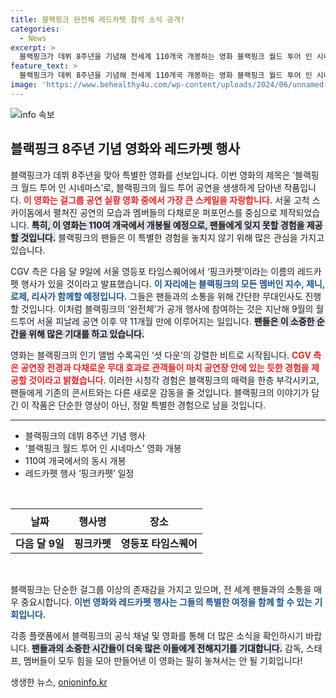 ```yaml
---
title: 블랙핑크 완전체 레드카펫 참석 소식 공개!
categories:
  - News
excerpt: >
  블랙핑크가 데뷔 8주년을 기념해 전세계 110개국 개봉하는 영화 블랙핑크 월드 투어 인 시네마스의 핑크카펫 행사에 참석합니다! 역대급 공연 현장을 담은 이 영화는 여러분을 블랙핑크의 열광적인 무대로 초대합니다. 놓치지 마세요!
feature_text: >
  블랙핑크가 데뷔 8주년을 기념해 전세계 110개국 개봉하는 영화 블랙핑크 월드 투어 인 시네마스의 핑크카펫 행사에 참석합니다! 역대급 공연 현장을 담은 이 영화는 여러분을 블랙핑크의 열광적인 무대로 초대합니다. 놓치지 마세요!
image: 'https://www.behealthy4u.com/wp-content/uploads/2024/06/unnamed-file.png'
---
```


<p><img src="https://www.behealthy4u.com/wp-content/uploads/2024/06/unnamed-file.png" alt="info 속보" /></p>

<h2 data-ke-size="size26">블랙핑크 8주년 기념 영화와 레드카펫 행사</h2>

<p data-ke-size="size16">블랙핑크가 데뷔 8주년을 맞아 특별한 영화를 선보입니다. 이번 영화의 제목은 ‘블랙핑크 월드 투어 인 시네마스’로, 블랙핑크의 월드 투어 공연을 생생하게 담아낸 작품입니다. <b><span style="color: #ee2323;">이 영화는 걸그룹 공연 실황 영화 중에서 가장 큰 스케일을 자랑합니다.</span></b> 서울 고척 스카이돔에서 펼쳐진 공연의 모습과 멤버들의 다채로운 퍼포먼스를 중심으로 제작되었습니다. <b><span style="background-color: #21538527;">특히, 이 영화는 110여 개국에서 개봉될 예정으로, 팬들에게 잊지 못할 경험을 제공할 것입니다.</span></b> 블랙핑크의 팬들은 이 특별한 경험을 놓치지 않기 위해 많은 관심을 가지고 있습니다.</p>

<p data-ke-size="size16">CGV 측은 다음 달 9일에 서울 영등포 타임스퀘어에서 ‘핑크카펫’이라는 이름의 레드카펫 행사가 있을 것이라고 발표했습니다. <b><span style="color: #1a5490;">이 자리에는 블랙핑크의 모든 멤버인 지수, 제니, 로제, 리사가 함께할 예정입니다.</span></b> 그들은 팬들과의 소통을 위해 간단한 무대인사도 진행할 것입니다. 이처럼 블랙핑크의 ‘완전체’가 공개 행사에 참여하는 것은 지난해 9월의 월드투어 서울 피날레 공연 이후 약 11개월 만에 이루어지는 일입니다. <b><span style="background-color: #21538527;">팬들은 이 소중한 순간을 위해 많은 기대를 하고 있습니다.</span></b></p>

<p data-ke-size="size16">영화는 블랙핑크의 인기 앨범 수록곡인 ‘셧 다운’의 강렬한 비트로 시작됩니다. <b><span style="color: #ee2323;">CGV 측은 공연장 전경과 다채로운 무대 효과로 관객들이 마치 공연장 안에 있는 듯한 경험을 제공할 것이라고 밝혔습니다.</span></b> 이러한 시청각 경험은 블랙핑크의 매력을 한층 부각시키고, 팬들에게 기존의 콘서트와는 다른 새로운 감동을 줄 것입니다. 블랙핑크의 이야기가 담긴 이 작품은 단순한 영상이 아닌, 정말 특별한 경험으로 남을 것입니다.</p>

<hr>

<ul>
    <li>블랙핑크의 데뷔 8주년 기념 행사</li>
    <li>‘블랙핑크 월드 투어 인 시네마스’ 영화 개봉</li>
    <li>110여 개국에서의 동시 개봉</li>
    <li>레드카펫 행사 ‘핑크카펫’ 일정</li>
</ul>

<p data-ke-size="size16">&nbsp;</p>

<table style="width: 100%;">
    <thead>
        <tr>
            <th style="text-align: center; height: 40px;"><b>날짜</b></th>
            <th style="text-align: center; height: 40px;"><b>행사명</b></th>
            <th style="text-align: center; height: 40px;"><b>장소</b></th>
        </tr>
    </thead>
    <tbody>
        <tr>
            <td style="text-align: center; height: 30px;"><b>다음 달 9일</b></td>
            <td style="text-align: center; height: 30px;"><b>핑크카펫</b></td>
            <td style="text-align: center; height: 30px;"><b>영등포 타임스퀘어</b></td>
        </tr>
    </tbody>
</table>

<p data-ke-size="size16">&nbsp;</p>

<p data-ke-size="size16">블랙핑크는 단순한 걸그룹 이상의 존재감을 가지고 있으며, 전 세계 팬들과의 소통을 매우 중요시합니다. <b><span style="color: #1a5490;">이번 영화와 레드카펫 행사는 그들의 특별한 여정을 함께 할 수 있는 기회입니다.</span></b>

<p data-ke-size="size16">각종 플랫폼에서 블랙핑크의 공식 채널 및 영화를 통해 더 많은 소식을 확인하시기 바랍니다. <b><span style="background-color: #21538527;">팬들과의 소중한 시간들이 더욱 많은 이들에게 전해지기를 기대합니다.</span></b> 감독, 스태프, 멤버들이 모두 힘을 모아 만들어낸 이 영화는 필히 놓쳐서는 안 될 기회입니다!</p>
생생한 뉴스, <a href="https://onioninfo.kr" rel="dofollow">onioninfo.kr</a>



